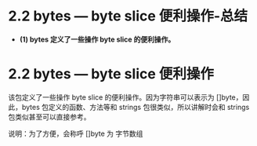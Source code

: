 # 2.2 bytes — byte slice 便利操作-总结

- **(1) bytes 定义了一些操作 byte slice 的便利操作。**

# 2.2 bytes — byte slice 便利操作

该包定义了一些操作 byte slice 的便利操作。因为字符串可以表示为 []byte，因此，bytes 包定义的函数、方法等和 strings 包很类似，所以讲解时会和 strings 包类似甚至可以直接参考。

说明：为了方便，会称呼 []byte 为 字节数组
